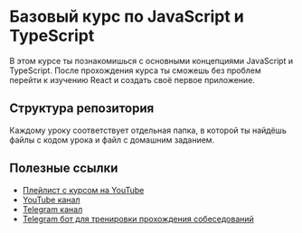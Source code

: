 # Базовый курс по JavaScript и TypeScript

В этом курсе ты познакомишься с основными концепциями JavaScript и TypeScript. После прохождения курса ты сможешь без проблем перейти к изучению React и создать своё первое приложение.

## Структура репозитория
Каждому уроку соответствует отдельная папка, в которой ты найдёшь файлы с кодом урока и файл с домашним заданием.

## Полезные ссылки
- [Плейлист с курсом на YouTube](https://www.youtube.com/playlist?list=PLQLbytwzjdVBessDDycpNHRS6udmGRDiA)
- [YouTube канал](https://www.youtube.com/@reachtheendstudy)
- [Telegram канал](https://t.me/reachtheendstudygroup)
- [Telegram бот для тренировки прохождения собеседований](https://t.me/ReachTheEndBot)

